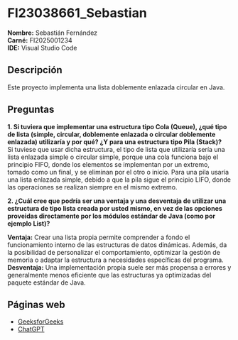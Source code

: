 # FI23038661_Sebastian

**Nombre:** Sebastián Fernández  
**Carné:** FI2025001234  
**IDE:** Visual Studio Code  

## Descripción
Este proyecto implementa una lista doblemente enlazada circular en Java.

## Preguntas
**1. Si tuviera que implementar una estructura tipo Cola (Queue), ¿qué tipo de lista (simple, circular, doblemente enlazada o circular doblemente enlazada) utilizaría y por qué? ¿Y para una estructura tipo Pila (Stack)?**  
Si tuviese que usar dicha estructura, el tipo de lista que utilizaría sería una lista enlazada simple o circular simple, porque una cola funciona bajo el principio FIFO, donde los elementos se implementan por un extremo, tomado como un final, y se eliminan por el otro o inicio.
Para una pila usaría una lista enlazada simple, debido a que la pila sigue el principio LIFO, donde las operaciones se realizan siempre en el mismo extremo.

**2. ¿Cuál cree que podría ser una ventaja y una desventaja de utilizar una estructura de tipo lista creada por usted mismo, en vez de las opciones proveidas directamente por los módulos estándar de Java (como por ejemplo List)?**  

**Ventaja:** Crear una lista propia permite comprender a fondo el funcionamiento interno de las estructuras de datos dinámicas. Además, da la posibilidad de personalizar el comportamiento, optimizar la gestión de memoria o adaptar la estructura a necesidades específicas del programa.
**Desventaja:** Una implementación propia suele ser más propensa a errores y generalmente menos eficiente que las estructuras ya optimizadas del paquete estándar de Java.

## Páginas web 
- [GeeksforGeeks](https://www.geeksforgeeks.org/dsa/advantages-and-disadvantages-of-linked-list/)
- [ChatGPT](https://chat.openai.com)
